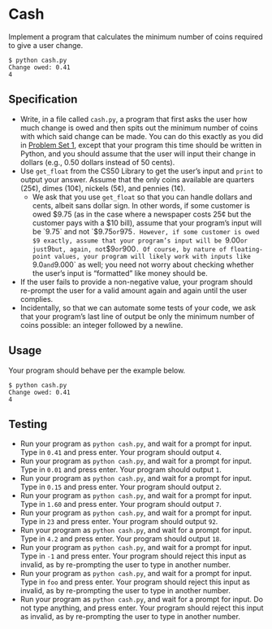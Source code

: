 # Cash

Implement a program that calculates the minimum number of coins required to give a user change.

    $ python cash.py
    Change owed: 0.41
    4

## Specification

*   Write, in a file called `cash.py`, a program that first asks the user how much change is owed and then spits out the minimum number of coins with which said change can be made. You can do this exactly as you did in [Problem Set 1](https://cs50.harvard.edu/x/2023/psets/1/), except that your program this time should be written in Python, and you should assume that the user will input their change in dollars (e.g., 0.50 dollars instead of 50 cents).
*   Use `get_float` from the CS50 Library to get the user’s input and `print` to output your answer. Assume that the only coins available are quarters (25¢), dimes (10¢), nickels (5¢), and pennies (1¢).
    *   We ask that you use `get_float` so that you can handle dollars and cents, albeit sans dollar sign. In other words, if some customer is owed $9.75 (as in the case where a newspaper costs 25¢ but the customer pays with a $10 bill), assume that your program’s input will be `9.75` and not `$9.75` or `975`. However, if some customer is owed $9 exactly, assume that your program’s input will be `9.00` or just `9` but, again, not `$9` or `900`. Of course, by nature of floating-point values, your program will likely work with inputs like `9.0` and `9.000` as well; you need not worry about checking whether the user’s input is “formatted” like money should be.
*   If the user fails to provide a non-negative value, your program should re-prompt the user for a valid amount again and again until the user complies.
*   Incidentally, so that we can automate some tests of your code, we ask that your program’s last line of output be only the minimum number of coins possible: an integer followed by a newline.

## Usage

Your program should behave per the example below.

    $ python cash.py
    Change owed: 0.41
    4
    
## Testing

*   Run your program as `python cash.py`, and wait for a prompt for input. Type in `0.41` and press enter. Your program should output `4`.
*   Run your program as `python cash.py`, and wait for a prompt for input. Type in `0.01` and press enter. Your program should output `1`.
*   Run your program as `python cash.py`, and wait for a prompt for input. Type in `0.15` and press enter. Your program should output `2`.
*   Run your program as `python cash.py`, and wait for a prompt for input. Type in `1.60` and press enter. Your program should output `7`.
*   Run your program as `python cash.py`, and wait for a prompt for input. Type in `23` and press enter. Your program should output `92`.
*   Run your program as `python cash.py`, and wait for a prompt for input. Type in `4.2` and press enter. Your program should output `18`.
*   Run your program as `python cash.py`, and wait for a prompt for input. Type in `-1` and press enter. Your program should reject this input as invalid, as by re-prompting the user to type in another number.
*   Run your program as `python cash.py`, and wait for a prompt for input. Type in `foo` and press enter. Your program should reject this input as invalid, as by re-prompting the user to type in another number.
*   Run your program as `python cash.py`, and wait for a prompt for input. Do not type anything, and press enter. Your program should reject this input as invalid, as by re-prompting the user to type in another number.
